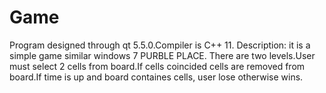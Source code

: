 # Game
Program designed through qt 5.5.0.Compiler is C++ 11.
Description: it is a simple game similar windows 7 PURBLE PLACE.
             There are two levels.User must select 2 cells
             from board.If cells coincided cells are removed
             from board.If time is up and board containes
             cells, user lose otherwise wins.
